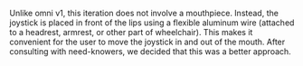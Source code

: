 Unlike omni v1, this iteration does not involve a mouthpiece. Instead, the joystick is placed in front of the lips using a flexible aluminum wire (attached to a headrest, armrest, or other part of wheelchair). This makes it convenient for the user to move the joystick in and out of the mouth. After consulting with need-knowers, we decided that this was a better approach.
